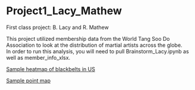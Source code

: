 # Project1_Lacy_Mathew
First class project: B. Lacy and R. Mathew

This project utilized membership data from the World Tang Soo Do Association to look at the distribution of martial artists across the globe.  
In order to run this analysis, you will need to pull Brainstorm_Lacy.ipynb as well as member_info_xlsx.

[Sample heatmap of blackbelts in US](dans_in_us.jpg)

[Sample point map](points_map.png)
